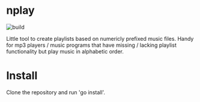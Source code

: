 # nplay
![build](https://github.com/danjhl/nplay/actions/workflows/build.yml/badge.svg)

Little tool to create playlists based on numericly prefixed music files.
Handy for mp3 players / music programs that have missing / lacking playlist functionality but play
music in alphabetic order.

# Install

Clone the repository and run 'go install'.
